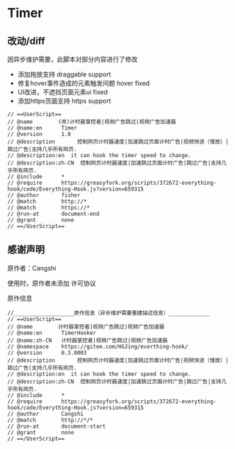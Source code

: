 # Timer
## 改动/diff
因异步维护需要，此脚本对部分内容进行了修改


- 添加拖放支持 draggable support
- 修复hover事件造成的元素触发问题 hover fixed
- UI改进，不遮挡页面元素ui fixed
- 添加https页面支持 https support

>
    // ==UserScript==
    // @name        (改)计时器掌控者|视频广告跳过|视频广告加速器
    // @name:en      Timer
    // @version      1.0
    // @description       控制网页计时器速度|加速跳过页面计时广告|视频快进（慢放）|跳过广告|支持几乎所有网页.
    // @description:en  it can hook the timer speed to change.
    // @description:zh-CN  控制网页计时器速度|加速跳过页面计时广告|跳过广告|支持几乎所有网页.
    // @include      *
    // @require      https://greasyfork.org/scripts/372672-everything-hook/code/Everything-Hook.js?version=659315
    // @author       fisher
    // @match        http://*
    // @match        https://*
    // @run-at       document-end
    // @grant        none
    // ==/UserScript==


## 感谢声明

原作者：Cangshi

使用时，原作者未添加 许可协议

原作信息

>
    //___________________原作信息（异步维护需要重建描述信息）_____________
    // ==UserScript==
    // @name        计时器掌控者|视频广告跳过|视频广告加速器
    // @name:en      TimerHooker
    // @name:zh-CN   计时器掌控者|视频广告跳过|视频广告加速器
    // @namespace    https://gitee.com/HGJing/everthing-hook/
    // @version      0.3.0003
    // @description       控制网页计时器速度|加速跳过页面计时广告|视频快进（慢放）|跳过广告|支持几乎所有网页.
    // @description:en  it can hook the timer speed to change.
    // @description:zh-CN  控制网页计时器速度|加速跳过页面计时广告|跳过广告|支持几乎所有网页.
    // @include      *
    // @require      https://greasyfork.org/scripts/372672-everything-hook/code/Everything-Hook.js?version=659315
    // @author       Cangshi
    // @match        http://*/*
    // @run-at       document-start
    // @grant        none
    // ==/UserScript==